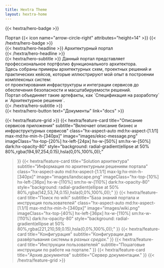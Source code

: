 ```yaml
---
title: Hextra Theme
layout: hextra-home
---
```


{{< hextra/hero-badge >}}
  <div class="hx-w-2 hx-h-2 hx-rounded-full hx-bg-primary-400"></div>
  <span>Портал</span>
  {{< icon name="arrow-circle-right" attributes="height=14" >}}
{{< /hextra/hero-badge >}}

<div class="hx-mt-6 hx-mb-6">
{{< hextra/hero-headline >}}
  Архитектурный портал <br class="sm:hx-block hx-hidden" />
{{< /hextra/hero-headline >}}
</div>

<div class="hx-mb-12">
{{< hextra/hero-subtitle >}}
  Данный портал представляет профессиональное портфолио функционального архитектора. <br class="sm:hx-block hx-hidden" />
  Здесь собраны примеры архитектурных схем, проектных решений и практических кейсов, которые иллюстрируют мой опыт в построении комплексных систем: <br class="sm:hx-block hx-hidden" />
  от проектирования инфраструктуры и интеграции сервисов до обеспечения безопасности и масштабируемости решений. <br class="sm:hx-block hx-hidden" />
  Портал объединяет такие артефакты, как `Спецификация на разработку` и `Архитектурное решение`. <br class="sm:hx-block hx-hidden" />  
{{< /hextra/hero-subtitle >}}
</div>

<div class="hx-mb-6">
{{< hextra/hero-button text="Документы" link="docs" >}}
</div>

<div class="hx-mt-6"></div>

{{< hextra/feature-grid >}}
  {{< hextra/feature-card
    title="Описание сервисов приложения"
    subtitle="Включает описание бизнес и инфраструктурных сервисов"
    class="hx-aspect-auto md:hx-aspect-[1.1/1] max-md:hx-min-h-[340px]"
    image="images/eksc-message.png"
    imageClass="hx-top-[20%] hx-left-[24px] hx-w-[50%] sm:hx-w-[50%] dark:hx-opacity-80"
    style="background: radial-gradient(ellipse at 50% 80%,rgba(194,97,254,0.15),hsla(0,0%,100%,0));"
  >}}
  {{< hextra/feature-card
    title="Solution архитектура"
    subtitle="Информация по архитектурным решениям портала"
    class="hx-aspect-auto md:hx-aspect-[1.1/1] max-lg:hx-min-h-[340px]"
    image="images/landscape.png"
    imageClass="hx-top-[10%] hx-left-[36px] hx-w-[110%] sm:hx-w-[110%] dark:hx-opacity-80"
    style="background: radial-gradient(ellipse at 50% 80%,rgba(142,53,74,0.15),hsla(0,0%,100%,0));"
  >}}
  {{< hextra/feature-card
    title="Поиск по wiki"
    subtitle="База знаний портала и инструкция пользователей"
    class="hx-aspect-auto md:hx-aspect-[1.1/1] max-md:hx-min-h-[340px]"
    image="images/wiki.png"
    imageClass="hx-top-[40%] hx-left-[36px] hx-w-[110%] sm:hx-w-[110%] dark:hx-opacity-80"
    style="background: radial-gradient(ellipse at 50% 80%,rgba(221,210,59,0.15),hsla(0,0%,100%,0));"
  >}}
  {{< hextra/feature-card
    title="Конфигурация"
    subtitle="Конфигурации для развёртывания системы в *разных средах*."
  >}}
  {{< hextra/feature-card
    title="Инструкции пользователей"
    subtitle="Пошаговые инструкции по работе на портале."
  >}}
  {{< hextra/feature-card
    title="Архив документов"
    subtitle="Сервер документации."
  >}} 
{{< /hextra/feature-grid >}}
